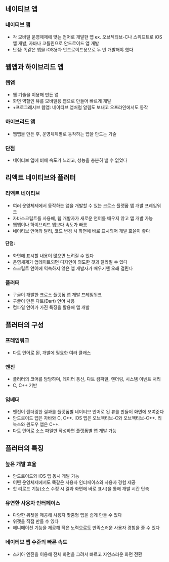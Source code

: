 ## 네이티브 앱
### 네이티브 앱
- 각 모바일 운영체제에 맞는 언어로 개발한 앱 ex. 오브젝티브-C나 스위프트로 iOS 앱 개발, 자바나 코틀린으로 안드로이드 앱 개발
- 단점: 똑같은 앱을 iOS용과 안드로이드용으로 두 번 개발해야 했다

## 웹앱과 하이브리드 앱
### 웹앱
- 웹 기술을 이용해 만든 앱
- 화면 역할인 뷰를 모바일용 웹으로 만들어 빠르게 개발
- +프로그레시브 웹앱: 네이티브 앱처럼 알림도 보내고 오프라인에서도 동작
### 하이브리드 앱
- 웹앱을 만든 후, 운영체제별로 동작하는 앱을 만드는 기술

### 단점
- 네이티브 앱에 비해 속도가 느리고, 성능을 충분히 낼 수 없었다

## 리액트 네이티브와 플러터
### 리액트 네이티브
- 여러 운영체제에서 동작하는 앱을 개발할 수 있는 크로스 플랫폼 앱 개발 프레임워크
- 자바스크립트를 사용해, 웹 개발자가 새로운 언어를 배우지 않고 앱 개발 가능
- 웹앱이나 하이브리드 앱보다 속도가 빠름
- 네이티브 언어와 달리, 코드 변경 시 화면에 바로 표시되어 개발 효율이 좋다
#### 단점: 
- 화면에 표시할 내용이 많으면 느려질 수 있다
- 운영체제가 업데이트되면 디자인이 의도한 것과 달라질 수 있다
- 스크립트 언어에 익숙하지 않은 앱 개발자가 배우기엔 오래 걸린다

### 플러터
- 구글이 개발한 크로스 플랫폼 앱 개발 프레임워크
- 구글이 만든 다트(Dart) 언어 사용
- 컴파일 언어가 가진 특징을 활용해 앱 개발


## 플러터의 구성
### 프레임워크
- 다트 언어로 된, 개발에 필요한 여러 클래스
### 엔진
- 플러터의 코어를 담당하며, 데이터 통신, 다트 컴파일, 렌더링, 시스템 이벤트 처리
- C, C++ 기반
### 임베더
- 엔진이 렌더링한 결과를 플랫폼별 네이티브 언어로 된 뷰를 만들어 화면에 보여준다
- 안드로이드 앱은 자바와 C, C++. iOS 앱은 오브젝티브-C와 오브젝티브-C++. 리눅스와 윈도우 앱은 C++.
- 다트 언어로 소스 파일만 작성하면 플랫폼별 앱 개발 가능

## 플러터의 특징
### 높은 개발 효율
- 안드로이드와 iOS 앱 동시 개발 가능
- 어떤 운영체제에서도 똑같은 사용자 인터페이스와 사용자 경험 제공
- 핫 리로드 기능(소스 수정 시 결과 화면에 바로 표시)을 통해 개발 시간 단축
### 유연한 사용자 인터페이스
- 다양한 위젯을 제공해 사용자 맞춤형 앱을 쉽게 만들 수 있다
- 위젯을 직접 만들 수 있다
- 애니메이션 기능을 제공해 적은 노력으로도 만족스러운 사용자 경험을 줄 수 있다
### 네이티브 앱 수준의 빠른 속도
- 스키아 엔진을 이용해 전체 화면을 그려서 빠르고 자연스러운 화면 전환